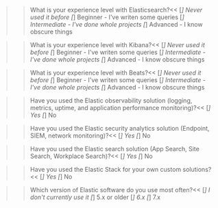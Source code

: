 >>What is your experience level with Elasticsearch?<<
[*] Never used it before
[*] Beginner - I've writen some queries
[*] Intermediate - I've done whole projects
[*] Advanced - I know obscure things

>>What is your experience level with Kibana?<<
[*] Never used it before
[*] Beginner - I've writen some queries
[*] Intermediate - I've done whole projects
[*] Advanced - I know obscure things

>>What is your experience level with Beats?<<
[*] Never used it before
[*] Beginner - I've writen some queries
[*] Intermediate - I've done whole projects
[*] Advanced - I know obscure things

>>Have you used the Elastic observability solution (logging, metrics, uptime, and application performance monitoring)?<<
[*] Yes
[*] No

>>Have you used the Elastic security analytics solution (Endpoint, SIEM, network monitoring)?<<
[*] Yes
[*] No

>>Have you used the Elastic search solution (App Search, Site Search, Workplace Search)?<<
[*] Yes
[*] No

>>Have you used the Elastic Stack for your own custom solutions?<<
[*] Yes
[*] No

>>Which version of Elastic software do you use most often?<<
[*] I don't currently use it
[*] 5.x or older
[*] 6.x
[*] 7.x